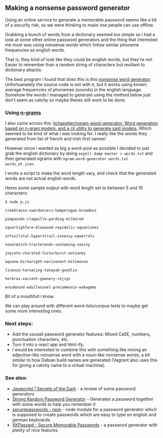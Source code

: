 
## Making a nonsense password generator

Using an online service to generate a memorable password seems like a bit of a security risk, so we were thinking to make one people can use offline. 

Grabbing a bunch of words from a dictionary seemed too simple so i had a look at some other online password generators and the thing that interested me most was using nonsense words which follow similar phoneme frequencies as english words.

That is, they kind of look like they could be english words, but they're not.  Easier to remember than a random string of characters but resiliant to dictionary attacks. 

The best program i found that does this is this [nonsense word generator](http://www.soybomb.com/tricks/words/).  Unfortuanately the source code is not with it, but it works using known average frequencies of phonemes (sounds) in the english language.  Somehow the words I managed to generate using the method below just don't seem as catchy so maybe theres still work to be done.

### Using [n-grams](https://en.wikipedia.org/wiki/N-gram)

I also came across this:  [kchapelier/ngram-word-generator: Word generation based on n-gram models, and a cli utility to generate said models.](https://github.com/kchapelier/ngram-word-generator)  Which seemed to be kind of what i was looking for.  I really like the words they generated from list of french and irish first names!  

However since i wanted as big a word-pool as possible I decided to just grab the english dictionary by doing `aspell dump master > words.txt` and then generated ngrams with `ngram-word-generator words.txt words_wt.json`.

I wrote a script to make the word length vary, and check that the generated words are not actual english words.

Heres some sample output with word length set to between 5 and 10 characters:
```
$ node p.js

creebrasso-swardancers-hamperogue-broadess 

pimpainds-clappille-parding-milkered 

squartighfare-blowsoed-repidelic-aquanishes 

infusilital-hyperstrail-innessy-equerrals 

novermitch-tracterends-snotoming-searny 

joycote-charated-lusterburst-autioney 

aquene-birtwright-narisonent-mitimonso 

linence-ternating-tokayak-goodlin 

herbras-vaccent-gownery-rejigs 

ensabound-edullessnel-precommunin-wakagems
```
Bit of a mouthfull i know.  

We can play around with different word-lists/corpus texts to maybe get some more interesting ones.  

### Next steps:
* Add the ususall password generator features:  Mixed CaSE, numbers, punctuation characters, etc.
* Turn it into a react app and html-ify.
* I would be interested to combine this with something like mixing an adjective-like nonsense word with a noun-like nonsense words, a bit similar to how Debian build names are generated (Vagrant also uses this for giving a catchy name to a virtual machine).

### See also:
* [Javascript | Secrets of the Dark](https://direclown.wordpress.com/tag/javascript/) - a review of some password generators
* [Strong Random Password Generator](http://passwordsgenerator.net/) - Generates a password together with some words to help you remember it
* [securepasswords - npm](https://www.npmjs.com/package/securepasswords) - node module for a password generator which is supposed to create passwords which are easy to type on english and german keyboards
* [XKPasswd - Secure Memorable Passwords](https://xkpasswd.net/s/) - a password generator with plenty of nice features.
